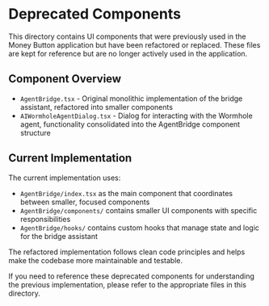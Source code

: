 # Deprecated Components

This directory contains UI components that were previously used in the Money Button application but have been refactored or replaced. These files are kept for reference but are no longer actively used in the application.

## Component Overview

- `AgentBridge.tsx` - Original monolithic implementation of the bridge assistant, refactored into smaller components
- `AIWormholeAgentDialog.tsx` - Dialog for interacting with the Wormhole agent, functionality consolidated into the AgentBridge component structure

## Current Implementation

The current implementation uses:

- `AgentBridge/index.tsx` as the main component that coordinates between smaller, focused components
- `AgentBridge/components/` contains smaller UI components with specific responsibilities
- `AgentBridge/hooks/` contains custom hooks that manage state and logic for the bridge assistant

The refactored implementation follows clean code principles and helps make the codebase more maintainable and testable.

If you need to reference these deprecated components for understanding the previous implementation, please refer to the appropriate files in this directory. 